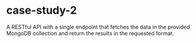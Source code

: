 # case-study-2
A RESTful API with a single endpoint that fetches the data in the provided MongoDB collection and return the results in the requested format.
